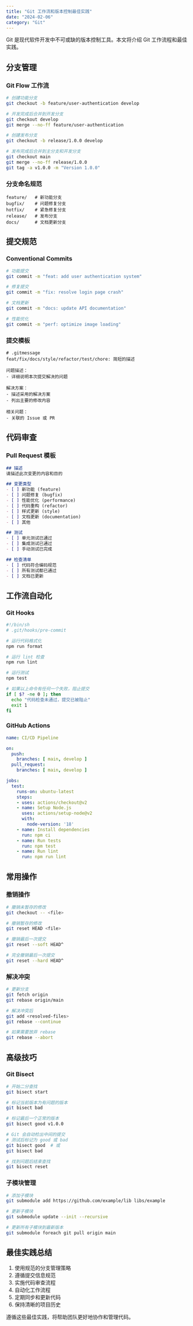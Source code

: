 ```yaml
---
title: "Git 工作流和版本控制最佳实践"
date: "2024-02-06"
category: "Git"
---
```


Git 是现代软件开发中不可或缺的版本控制工具。本文将介绍 Git 工作流程和最佳实践。

## 分支管理

### Git Flow 工作流

```bash
# 创建功能分支
git checkout -b feature/user-authentication develop

# 开发完成后合并到开发分支
git checkout develop
git merge --no-ff feature/user-authentication

# 创建发布分支
git checkout -b release/1.0.0 develop

# 发布完成后合并到主分支和开发分支
git checkout main
git merge --no-ff release/1.0.0
git tag -a v1.0.0 -m "Version 1.0.0"
```

### 分支命名规范

```
feature/   # 新功能分支
bugfix/    # 问题修复分支
hotfix/    # 紧急修复分支
release/   # 发布分支
docs/      # 文档更新分支
```

## 提交规范

### Conventional Commits

```bash
# 功能提交
git commit -m "feat: add user authentication system"

# 修复提交
git commit -m "fix: resolve login page crash"

# 文档更新
git commit -m "docs: update API documentation"

# 性能优化
git commit -m "perf: optimize image loading"
```

### 提交模板

```
# .gitmessage
feat/fix/docs/style/refactor/test/chore: 简短的描述

问题描述：
- 详细说明本次提交解决的问题

解决方案：
- 描述采用的解决方案
- 列出主要的修改内容

相关问题：
- 关联的 Issue 或 PR
```

## 代码审查

### Pull Request 模板

```markdown
## 描述
请描述此次变更的内容和目的

## 变更类型
- [ ] 新功能 (feature)
- [ ] 问题修复 (bugfix)
- [ ] 性能优化 (performance)
- [ ] 代码重构 (refactor)
- [ ] 样式更新 (style)
- [ ] 文档更新 (documentation)
- [ ] 其他

## 测试
- [ ] 单元测试已通过
- [ ] 集成测试已通过
- [ ] 手动测试已完成

## 检查清单
- [ ] 代码符合编码规范
- [ ] 所有测试都已通过
- [ ] 文档已更新
```

## 工作流自动化

### Git Hooks

```bash
#!/bin/sh
# .git/hooks/pre-commit

# 运行代码格式化
npm run format

# 运行 lint 检查
npm run lint

# 运行测试
npm test

# 如果以上命令有任何一个失败，阻止提交
if [ $? -ne 0 ]; then
  echo "代码检查未通过，提交已被阻止"
  exit 1
fi
```

### GitHub Actions

```yaml
name: CI/CD Pipeline

on:
  push:
    branches: [ main, develop ]
  pull_request:
    branches: [ main, develop ]

jobs:
  test:
    runs-on: ubuntu-latest
    steps:
    - uses: actions/checkout@v2
    - name: Setup Node.js
      uses: actions/setup-node@v2
      with:
        node-version: '18'
    - name: Install dependencies
      run: npm ci
    - name: Run tests
      run: npm test
    - name: Run lint
      run: npm run lint
```

## 常用操作

### 撤销操作

```bash
# 撤销未暂存的修改
git checkout -- <file>

# 撤销暂存的修改
git reset HEAD <file>

# 撤销最后一次提交
git reset --soft HEAD^

# 完全撤销最后一次提交
git reset --hard HEAD^
```

### 解决冲突

```bash
# 更新分支
git fetch origin
git rebase origin/main

# 解决冲突后
git add <resolved-files>
git rebase --continue

# 如果需要放弃 rebase
git rebase --abort
```

## 高级技巧

### Git Bisect

```bash
# 开始二分查找
git bisect start

# 标记当前版本为有问题的版本
git bisect bad

# 标记最后一个正常的版本
git bisect good v1.0.0

# Git 会自动检出中间的提交
# 测试后标记为 good 或 bad
git bisect good  # 或
git bisect bad

# 找到问题后结束查找
git bisect reset
```

### 子模块管理

```bash
# 添加子模块
git submodule add https://github.com/example/lib libs/example

# 更新子模块
git submodule update --init --recursive

# 更新所有子模块到最新版本
git submodule foreach git pull origin main
```

## 最佳实践总结

1. 使用规范的分支管理策略
2. 遵循提交信息规范
3. 实施代码审查流程
4. 自动化工作流程
5. 定期同步和更新代码
6. 保持清晰的项目历史

遵循这些最佳实践，将帮助团队更好地协作和管理代码。 